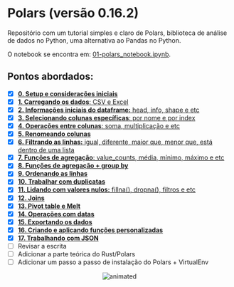 # Polars (versão 0.16.2)

Repositório com um tutorial simples e claro de Polars, biblioteca de análise de dados no Python, uma alternativa ao Pandas no Python.

O notebook se encontra em: [01-polars_notebook.ipynb](https://nbviewer.org/github/barbosarafael/polars_python_test/blob/main/01-notebook/01-polars_notebook.ipynb). 

## Pontos abordados:

- [X] [**0. Setup e considerações iniciais**](https://nbviewer.org/github/barbosarafael/polars_python_test/blob/main/01-notebook/01-polars_notebook.ipynb#header0)
- [X] [**1. Carregando os dados**: CSV e Excel](https://nbviewer.org/github/barbosarafael/polars_python_test/blob/main/01-notebook/01-polars_notebook.ipynb#header1)
- [X] [**2. Informações iniciais do dataframe:** head, info, shape e etc](https://nbviewer.org/github/barbosarafael/polars_python_test/blob/main/01-notebook/01-polars_notebook.ipynb#header2)
- [X] [**3. Selecionando colunas específicas**: por nome e por index](https://nbviewer.org/github/barbosarafael/polars_python_test/blob/main/01-notebook/01-polars_notebook.ipynb#header3)
- [X] [**4. Operações entre colunas**: soma, multiplicação e etc](https://nbviewer.org/github/barbosarafael/polars_python_test/blob/main/01-notebook/01-polars_notebook.ipynb#header4)
- [X] [**5. Renomeando colunas**](https://nbviewer.org/github/barbosarafael/polars_python_test/blob/main/01-notebook/01-polars_notebook.ipynb#header5)
- [X] [**6. Filtrando as linhas:** igual, diferente, maior que, menor que, está dentro de uma lista](https://nbviewer.org/github/barbosarafael/polars_python_test/blob/main/01-notebook/01-polars_notebook.ipynb#header6)
- [X] [**7. Funções de agregação**: value_counts, média, mínimo, máximo e etc](https://nbviewer.org/github/barbosarafael/polars_python_test/blob/main/01-notebook/01-polars_notebook.ipynb#header7)
- [X] [**8. Funções de agregação + group by**](https://nbviewer.org/github/barbosarafael/polars_python_test/blob/main/01-notebook/01-polars_notebook.ipynb#header8)
- [X] [**9. Ordenando as linhas**](https://nbviewer.org/github/barbosarafael/polars_python_test/blob/main/01-notebook/01-polars_notebook.ipynb#header9)
- [X] [**10. Trabalhar com duplicatas**](https://nbviewer.org/github/barbosarafael/polars_python_test/blob/main/01-notebook/01-polars_notebook.ipynb#header10)
- [X] [**11. Lidando com valores nulos:** fillna(), dropna(), filtros e etc](https://nbviewer.org/github/barbosarafael/polars_python_test/blob/main/01-notebook/01-polars_notebook.ipynb#header11)
- [X] [**12. Joins**](https://nbviewer.org/github/barbosarafael/polars_python_test/blob/main/01-notebook/01-polars_notebook.ipynb#header12)
- [X] [**13. Pivot table e Melt**](https://nbviewer.org/github/barbosarafael/polars_python_test/blob/main/01-notebook/01-polars_notebook.ipynb#header13)
- [X] [**14. Operações com datas**](https://nbviewer.org/github/barbosarafael/polars_python_test/blob/main/01-notebook/01-polars_notebook.ipynb#header14)
- [X] [**15. Exportando os dados**](https://nbviewer.org/github/barbosarafael/polars_python_test/blob/main/01-notebook/01-polars_notebook.ipynb#header15)
- [X] [**16. Criando e aplicando funções personalizadas**](https://nbviewer.org/github/barbosarafael/polars_python_test/blob/main/01-notebook/01-polars_notebook.ipynb#header16)
- [X] [**17. Trabalhando com JSON**](https://nbviewer.org/github/barbosarafael/polars_python_test/blob/main/01-notebook/01-polars_notebook.ipynb#header17)
- [ ] Revisar a escrita
- [ ] Adicionar a parte teórica do Rust/Polars
- [ ] Adicionar um passo a passo de instalação do Polars + VirtualEnv

<p align="center">
  <img src="https://media.giphy.com/media/5p8QuXUTk1rIk/giphy.gif" alt="animated" />
</p>
